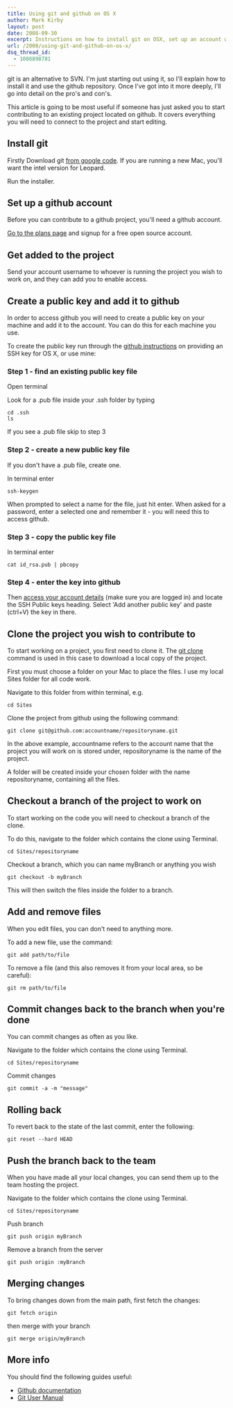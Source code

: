 ```yaml
---
title: Using git and github on OS X
author: Mark Kirby
layout: post
date: 2008-09-30
excerpt: Instructions on how to install git on OSX, set up an account with github and contribute to an existing project on there. Its aimed at someone who has been asked to contribute to a codebase in github, but has no idea how.
url: /2008/using-git-and-github-on-os-x/
dsq_thread_id:
  - 1086898781
---
```


git is an alternative to SVN. I'm just starting out using it, so I'll explain how to install it and use the github repository. Once I've got into it more deeply, I'll go into detail on the pro's and con's.

This article is going to be most useful if someone has just asked you to start contributing to an existing project located on github. It covers everything you will need to connect to the project and start editing.

## Install git

Firstly Download git [from google code][1]. If you are running a new Mac, you'll want the intel version for Leopard.

Run the installer.

## Set up a github account

Before you can contribute to a github project, you'll need a github account.

[Go to the plans page][2] and signup for a free open source account.

## Get added to the project

Send your account username to whoever is running the project you wish to work on, and they can add you to enable access.

## Create a public key and add it to github

In order to access github you will need to create a public key on your machine and add it to the account. You can do this for each machine you use.

To create the public key run through the [github instructions][3] on providing an SSH key for OS X, or use mine:

### Step 1 - find an existing public key file

Open terminal

Look for a .pub file inside your .ssh folder by typing

    cd .ssh
    ls

If you see a .pub file skip to step 3

### Step 2 - create a new public key file

If you don't have a .pub file, create one.

In terminal enter

    ssh-keygen
  

When prompted to select a name for the file, just hit enter. When asked for a password, enter a selected one and remember it - you will need this to access github.

### Step 3 - copy the public key file

In terminal enter



    cat id_rsa.pub | pbcopy
  


### Step 4 - enter the key into github

Then [access your account details][4] (make sure you are logged in) and locate the SSH Public keys heading. Select 'Add another public key' and paste (ctrl+V) the key in there.

## Clone the project you wish to contribute to

To start working on a project, you first need to clone it. The [git clone][5] command is used in this case to download a local copy of the project.

First you must choose a folder on your Mac to place the files. I use my local Sites folder for all code work.

Navigate to this folder from within terminal, e.g.



    cd Sites
  


Clone the project from github using the following command:



    git clone git@github.com:accountname/repositoryname.git
  


In the above example, accountname refers to the account name that the project you will work on is stored under, repositoryname is the name of the project.

A folder will be created inside your chosen folder with the name repositoryname, containing all the files.

## Checkout a branch of the project to work on

To start working on the code you will need to checkout a branch of the clone.

To do this, navigate to the folder which contains the clone using Terminal.



    cd Sites/repositoryname
  


Checkout a branch, which you can name myBranch or anything you wish



    git checkout -b myBranch
  


This will then switch the files inside the folder to a branch.

## Add and remove files

When you edit files, you can don't need to anything more. 

To add a new file, use the command:



    git add path/to/file
  


To remove a file (and this also removes it from your local area, so be careful):



    git rm path/to/file
  


## Commit changes back to the branch when you're done

You can commit changes as often as you like.

Navigate to the folder which contains the clone using Terminal.



    cd Sites/repositoryname
  


Commit changes



    git commit -a -m "message"
  


## Rolling back

To revert back to the state of the last commit, enter the following:



    git reset --hard HEAD
  


## Push the branch back to the team

When you have made all your local changes, you can send them up to the team hosting the project.

Navigate to the folder which contains the clone using Terminal.



    cd Sites/repositoryname
  


Push branch



    git push origin myBranch
  


Remove a branch from the server



    git push origin :myBranch
  


## Merging changes

To bring changes down from the main path, first fetch the changes:



    git fetch origin
  


then merge with your branch



    git merge origin/myBranch
  


## More info

You should find the following guides useful:

* [Github documentation][6]
* [Git User Manual][7]

 [1]: http://code.google.com/p/git-osx-installer/
 [2]: http://github.com/plans
 [3]: http://github.com/guides/providing-your-ssh-key
 [4]: https://github.com/account
 [5]: http://www.kernel.org/pub/software/scm/git/docs/git-clone.html
 [6]: http://github.com/guides/home
 [7]: http://www.kernel.org/pub/software/scm/git/docs/user-manual.html